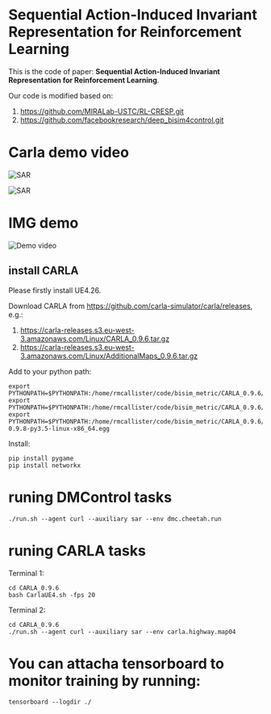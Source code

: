 # Sequential Action-Induced Invariant Representation for Reinforcement Learning


This is the code of paper: **Sequential Action-Induced Invariant Representation for Reinforcement Learning**.

Our code is modified based on: 
1. https://github.com/MIRALab-USTC/RL-CRESP.git 
2. https://github.com/facebookresearch/deep_bisim4control.git 

# Carla demo video
![SAR](https://github.com/DMU-XMU/SAR/blob/main/videos/demo1.gif)

![SAR](https://github.com/DMU-XMU/SAR/blob/main/videos/demo2.gif)

# IMG demo
![Demo video](https://github.com/DMU-XMU/SAR/blob/main/img/f.png)

## install CARLA
Please firstly install UE4.26.

Download CARLA from https://github.com/carla-simulator/carla/releases, e.g.:
1. https://carla-releases.s3.eu-west-3.amazonaws.com/Linux/CARLA_0.9.6.tar.gz
2. https://carla-releases.s3.eu-west-3.amazonaws.com/Linux/AdditionalMaps_0.9.6.tar.gz

Add to your python path:
```
export PYTHONPATH=$PYTHONPATH:/home/rmcallister/code/bisim_metric/CARLA_0.9.6/PythonAPI
export PYTHONPATH=$PYTHONPATH:/home/rmcallister/code/bisim_metric/CARLA_0.9.6/PythonAPI/carla
export PYTHONPATH=$PYTHONPATH:/home/rmcallister/code/bisim_metric/CARLA_0.9.6/PythonAPI/carla/dist/carla-0.9.8-py3.5-linux-x86_64.egg
```

Install:
```
pip install pygame
pip install networkx
```
# runing DMControl tasks
```
./run.sh --agent curl --auxiliary sar --env dmc.cheetah.run
```

# runing CARLA tasks

Terminal 1:
```
cd CARLA_0.9.6
bash CarlaUE4.sh -fps 20
```

Terminal 2:
```
cd CARLA_0.9.6
./run.sh --agent curl --auxiliary sar --env carla.highway.map04
```

# You can attacha tensorboard to monitor training by running:
```
tensorboard --logdir ./
```
